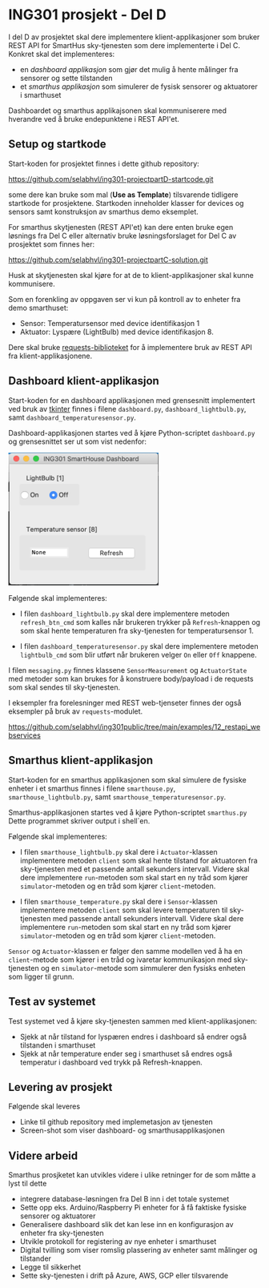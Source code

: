 # ING301 prosjekt - Del D

I del D av prosjektet skal dere implementere klient-applikasjoner som bruker REST API for SmartHus sky-tjenesten som dere implementerte i Del C. Konkret skal det implementeres:

- en *dashboard applikasjon* som gjør det mulig å hente målinger fra sensorer og sette tilstanden
- et *smarthus applikasjon* som simulerer de fysisk sensorer og aktuatorer i smarthuset

Dashboardet og smarthus applikajsonen skal kommuniserere med hverandre ved å bruke endepunktene i REST API'et.

## Setup og startkode

Start-koden for prosjektet finnes i dette github repository: 

https://github.com/selabhvl/ing301-projectpartD-startcode.git

some dere kan bruke som mal (**Use as Template**) tilsvarende tidligere startkode for prosjektene. Startkoden inneholder klasser for devices og sensors samt konstruksjon av smarthus demo eksemplet. 

For smarthus skytjenesten (REST API'et) kan dere enten bruke egen løsnings fra Del C eller alternativ bruke løsningsforslaget for Del C av prosjektet som finnes her:

https://github.com/selabhvl/ing301-projectpartC-solution.git

Husk at skytjenesten skal kjøre for at de to klient-applikasjoner skal kunne kommunisere.

Som en forenkling av oppgaven ser vi kun på kontroll av to enheter fra demo smarthuset:

- Sensor: Temperatursensor med device identifikasjon 1
- Aktuator: Lyspære (LightBulb) med device identifikasjon 8.

Dere skal bruke [requests-biblioteket](https://requests.readthedocs.io/en/latest/) for å implementere bruk av REST API fra klient-applikasjonene.

## Dashboard klient-applikasjon
 
Start-koden for en dashboard applikasjonen med grensesnitt implementert ved bruk av [tkinter](https://docs.python.org/3/library/tkinter.html) finnes i filene `dashboard.py`, `dashboard_lightbulb.py`, samt `dashboard_temperaturesensor.py`. 

Dashboard-applikasjonen startes ved å kjøre Python-scriptet `dashboard.py` og grensesnittet ser ut som vist nedenfor:

<img src="assets/dashboard.png" alt= “” width="300">

Følgende skal implementeres:

- I filen `dashboard_lightbulb.py` skal dere implementere metoden `refresh_btn_cmd` som kalles når brukeren trykker på `Refresh`-knappen og som skal hente temperaturen fra sky-tjenesten for temperatursensor 1.

- I filen `dashboard_temperaturesensor.py` skal dere implementere metoden `lightbulb_cmd` som blir utført når brukeren velger `On` eller `Off` knappene.

I filen `messaging.py` finnes klassene `SensorMeasurement` og `ActuatorState` med metoder som kan brukes for å konstruere body/payload i de requests som skal sendes til sky-tjenesten. 

I eksempler fra forelesninger med REST web-tjenseter finnes der også eksempler på bruk av `requests`-modulet.

https://github.com/selabhvl/ing301public/tree/main/examples/12_restapi_webservices

## Smarthus klient-applikasjon

Start-koden for en smarthus applikasjonen som skal simulere de fysiske enheter i et smarthus finnes i filene `smarthouse.py`, `smarthouse_lightbulb.py`, samt `smarthouse_temperaturesensor.py`. 

Smarthus-applikasjonen startes ved å kjøre Python-scriptet `smarthus.py` Dette programmet skriver output i shell`en.

Følgende skal implementeres:

- I filen `smarthouse_lightbulb.py` skal dere i `Actuator`-klassen implementere metoden `client` som skal hente tilstand for aktuatoren fra sky-tjenesten med et passende antall sekunders intervall. Videre skal dere implementere `run`-metoden som skal start en ny tråd som kjører `simulator`-metoden og en tråd som kjører `client`-metoden.

- I filen `smarthouse_temperature.py` skal dere i `Sensor`-klassen implementere metoden `client` som skal levere temperaturen til sky-tjenesten med passende antall sekunders intervall. Videre skal dere implementere `run`-metoden som skal start en ny tråd som kjører `simulator`-metoden og en tråd som kjører `client`-metoden.

`Sensor` og `Actuator`-klassen er følger den samme modellen ved å ha en `client`-metode som kjører i en tråd og ivaretar kommunikasjon med sky-tjenesten og en `simulator`-metode som simmulerer den fysisks enheten som ligger til grunn.

## Test av systemet

Test systemet ved å kjøre sky-tjenesten sammen med klient-applikasjonen:

- Sjekk at når tilstand for lyspæren endres i dashboard så endrer også tilstanden i smarthuset
- Sjekk at når temperature ender seg i smarthuset så endres også temperatur i dashboard ved trykk på Refresh-knappen.

## Levering av prosjekt

Følgende skal leveres

- Linke til github repository med implemetasjon av tjenesten
- Screen-shot som viser dashboard- og smarthusapplikasjonen

## Videre arbeid

Smarthus prosjketet kan utvikles videre i ulike retninger for de som måtte a lyst til dette

- integrere database-løsningen fra Del B inn i det totale systemet
- Sette opp eks. Arduino/Raspberry Pi enheter for å få faktiske fysiske sensorer og aktuatorer
- Generalisere dashboard slik det kan lese inn en konfigurasjon av enheter fra sky-tjenesten
- Utvikle protokoll for registering av nye enheter i smarthuset
- Digital tvilling som viser romslig plassering av enheter samt målinger og tilstander
- Legge til sikkerhet
- Sette sky-tjenesten i drift på Azure, AWS, GCP eller tilsvarende